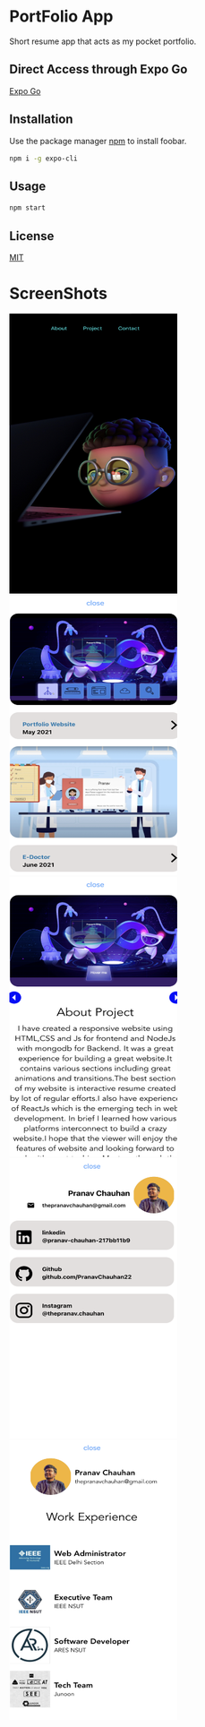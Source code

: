 # PortFolio App
Short resume app that acts as my pocket portfolio.

## Direct Access through Expo Go
[Expo Go](https://exp.host/@pranavchauhan/portfolio)
## Installation

Use the package manager [npm](https://docs.npmjs.com/) to install foobar.

```bash
npm i -g expo-cli
```

## Usage

```Javascript
npm start
```


## License
[MIT](https://choosealicense.com/licenses/mit/)

# ScreenShots

<p float='left'>
<img src="https://github.com/PranavChauhan22/PortfolioApp/blob/main/assets/Readmeimg1.png" width="300" height="500">
<img src="https://github.com/PranavChauhan22/PortfolioApp/blob/main/assets/Readmeimg2.png" width="300" height="500">
<img src="https://github.com/PranavChauhan22/PortfolioApp/blob/main/assets/Readmeimg3.png" width="300" height="500">
<img src="https://github.com/PranavChauhan22/PortfolioApp/blob/main/assets/Readmeimg4.png" width="300" height="500">
<img src="https://github.com/PranavChauhan22/PortfolioApp/blob/main/assets/Readmeimg5.png" width="300" height="500">
</p>
